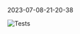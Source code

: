 2023-07-08-21-20-38 

![Tests](https://github.com/xRevx/UnitTestingExercise/actions/workflows/main.yml/badge.svg) 

